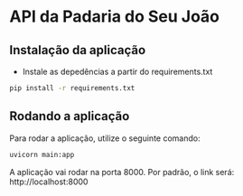 # API da Padaria do Seu João

## Instalação da aplicação

- Instale as depedências a partir do requirements.txt

```bash
pip install -r requirements.txt
```

## Rodando a aplicação

Para rodar a aplicação, utilize o seguinte comando:

```bash
uvicorn main:app
```

A aplicação vai rodar na porta 8000. Por padrão, o link será: http://localhost:8000